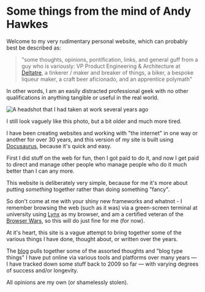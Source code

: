 # Some things from the mind of Andy Hawkes

Welcome to my very rudimentary personal website, which can probably best be described as:

> "some thoughts, opinions, pontification, links, and general guff from a guy who is variously: VP Product Engineering & Architecture at [Deltatre](https://www.deltatre.com/streaming-and-digital), a tinkerer / maker and breaker of things, a biker, a bespoke liqueur maker, a craft beer aficionado, and an apprentice polymath"

In other words, I am an easily distracted professional geek with no other qualifications in anything tangible or useful in the real world.

![A headshot that I had taken at work several years ago](/img/mugshot.jpg)

I still look vaguely like this photo, but a bit older and much more tired.

I have been creating websites and working with "the internet" in one way or another for over 30 years, and this version of my site is built using [Docusaurus](https://docusaurus.io/), because it's quick and easy.

First I did stuff on the web for fun, then I got paid to do it, and now I get paid to direct and manage other people who manage people who do it much better than I can any more.

This website is deliberately very simple, because for me it's more about putting _something_ together rather than doing something "fancy".

So don't come at me with your shiny new frameworks and whatnot - I remember browsing the web (such as it was) via a green-screen terminal at university using [Lynx](https://en.wikipedia.org/wiki/Lynx_(web_browser)) as my browser, and am a certified veteran of the [Browser Wars](https://en.wikipedia.org/wiki/Browser_wars), so this will do just fine for me (for now).

At it's heart, this site is a vague attempt to bring together some of the various things I have done, thought about, or written over the years.

The [blog](blog) pulls together some of the assorted thoughts and "blog type things" I have put online via various tools and platforms over many years — I have tracked down some stuff back to 2009 so far — with varying degrees of success and/or longevity.

<!-- The [writing](writing) section is an attempt to get some of the longer ideas that have been bouncing round my head down in writing in some form. Some of it might be interesting to people who aren't me. Some of it probably isn't. But it's here anyway - hurray for the internet! -->

All opinions are my own (or shamelessly stolen).
